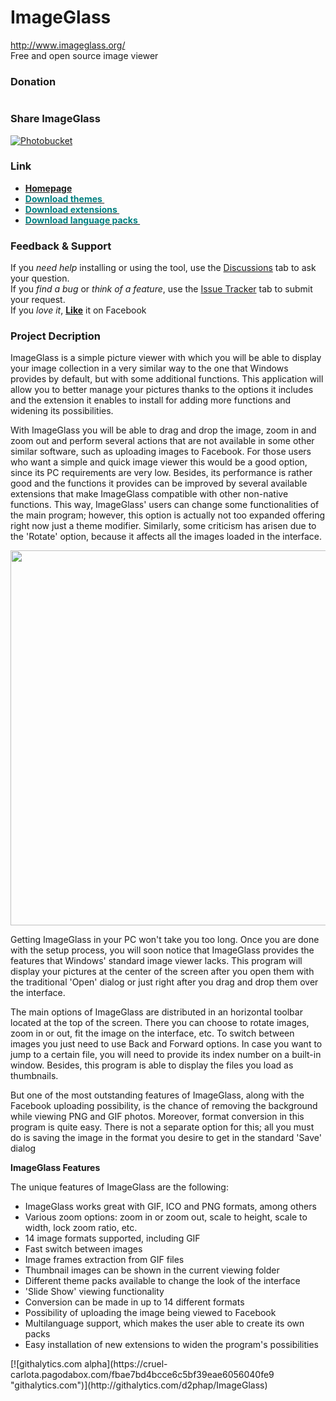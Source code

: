 ImageGlass
==========
http://www.imageglass.org/ <br/>
Free and open source image viewer

<h3>Donation</h3>

<a href="https://www.paypal.com/cgi-bin/webscr?cmd=_donations&business=UXQD2JFGL6C98&lc=VN&item_name=ImageGlass%20Software&item_number=igdonation&currency_code=USD&bn=PP%2dDonationsBF%3abtn_donateCC_LG%2egif%3aNonHosted" target="_blank">
<img src="https://www.paypalobjects.com/en_US/i/btn/btn_donateCC_LG.gif" alt="" />
</a>

<h3>Share ImageGlass</h3>
<a href="https://www.facebook.com/ImageGlass" target="_blank"><img src="http://i1214.photobucket.com/albums/cc483/phapsuxeko/fbl_zpsba9e6ee2.png" border="0" alt="Photobucket"/></a>

<h3>Link</h3>
<ul>
<li><a title="ImageGlass homepage" href="http://www.imageglass.org/" target="_blank"><strong>Homepage</strong></a> </li>
<li><a title="ImageGlass themes" href="http://www.imageglass.org/download/themes" target="_blank"><strong><span style="color: #008080;">Download themes&nbsp;</span></strong></a> </li>
<li><a title="ImageGlass extensions" href="http://www.imageglass.org/download/extensions" target="_blank"><strong><span style="color: #008080;">Download extensions&nbsp;</span></strong></a> </li>
<li><a title="ImageGlass language packs" href="http://www.imageglass.org/download/languagepacks" target="_blank"><strong><span style="color: #008080;">Download language packs&nbsp;</span></strong></a> </li>
</ul>
<h3>Feedback &amp; Support</h3>
<p><span>If you&nbsp;</span><em>need help</em><span>&nbsp;installing or using the tool, use the&nbsp;</span><span style="text-decoration: underline;">Discussions</span><span>&nbsp;tab to ask your question.</span><br /> <span>If you&nbsp;</span><em>find a bug</em><span>&nbsp;or&nbsp;</span><em>think of a feature</em><span>, use the&nbsp;</span><span style="text-decoration: underline;">Issue Tracker</span><span>&nbsp;tab to submit your request.</span><br /> <span>If you&nbsp;</span><em>love it</em><span>, </span><span style="color: #ff0000;"><strong><a title="Like ImageGlass" href="https://www.facebook.com/ImageGlass" target="_blank">Like</a></strong></span>&nbsp;it on Facebook</p>
<h3>Project Decription</h3>
<p>ImageGlass is a simple picture viewer with which you will be able to display your image collection in a very similar way to the one that Windows provides by default, but with some additional functions. This application will allow you to better manage your pictures thanks to the options it includes and the extension it enables to install for adding more functions and widening its possibilities.</p>
<p>
With ImageGlass you will be able to drag and drop the image, zoom in and zoom out and perform several actions that are not available in some other similar software, such as uploading images to Facebook. For those users who want a simple and quick image viewer this would be a good option, since its PC requirements are very low. Besides, its performance is rather good and the functions it provides can be improved by several available extensions that make ImageGlass compatible with other non-native functions. This way, ImageGlass' users can change some functionalities of the main program; however, this option is actually not too expanded offering right now just a theme modifier. Similarly, some criticism has arisen due to the 'Rotate' option, because it affects all the images loaded in the interface.
</p>
<p><img style="vertical-align: middle;" src="https://camo.githubusercontent.com/d9b484b6de1b79ea36b2bf151bc88315176827b2/687474703a2f2f69313231342e70686f746f6275636b65742e636f6d2f616c62756d732f63633438332f70686170737578656b6f2f496d616765476c6173732f696732625f7a707366643135376436392e706e67" alt="" width="600" /></p>
<p>
Getting ImageGlass in your PC won't take you too long. Once you are done with the setup process, you will soon notice that ImageGlass provides the features that Windows' standard image viewer lacks. This program will display your pictures at the center of the screen after you open them with the traditional 'Open' dialog or just right after you drag and drop them over the interface.
</p><p>
The main options of ImageGlass are distributed in an horizontal toolbar located at the top of the screen. There you can choose to rotate images, zoom in or out, fit the image on the interface, etc. To switch between images you just need to use Back and Forward options. In case you want to jump to a certain file, you will need to provide its index number on a built-in window. Besides, this program is able to display the files you load as thumbnails.
</p><p>
But one of the most outstanding features of ImageGlass, along with the Facebook uploading possibility, is the chance of removing the background while viewing PNG and GIF photos. Moreover, format conversion in this program is quite easy. There is not a separate option for this; all you must do is saving the image in the format you desire to get in the standard 'Save' dialog
</p>

<b>ImageGlass Features</b>

The unique features of ImageGlass are the following:
<ul>
<li>ImageGlass works great with GIF, ICO and PNG formats, among others</li>
<li>Various zoom options: zoom in or zoom out, scale to height, scale to width, lock zoom ratio, etc.</li>
<li>14 image formats supported, including GIF</li>
<li>Fast switch between images</li>
<li>Image frames extraction from GIF files</li>
<li>Thumbnail images can be shown in the current viewing folder</li>
<li>Different theme packs available to change the look of the interface</li>
<li>'Slide Show' viewing functionality</li>
<li>Conversion can be made in up to 14 different formats</li>
<li>Possibility of uploading the image being viewed to Facebook</li>
<li>Multilanguage support, which makes the user able to create its own packs</li>
<li>Easy installation of new extensions to widen the program's possibilities</li>

</ul>
[![githalytics.com alpha](https://cruel-carlota.pagodabox.com/fbae7bd4bcce6c5bf39eae6056040fe9 "githalytics.com")](http://githalytics.com/d2phap/ImageGlass)
